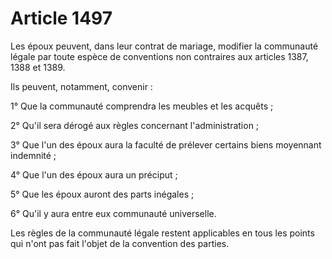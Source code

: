 # Article 1497

Les époux peuvent, dans leur contrat de mariage, modifier la communauté légale par toute espèce de conventions non contraires aux articles 1387, 1388 et 1389.

Ils peuvent, notamment, convenir :

1° Que la communauté comprendra les meubles et les acquêts ;

2° Qu'il sera dérogé aux règles concernant l'administration ;

3° Que l'un des époux aura la faculté de prélever certains biens moyennant indemnité ;

4° Que l'un des époux aura un préciput ;

5° Que les époux auront des parts inégales ;

6° Qu'il y aura entre eux communauté universelle.

Les règles de la communauté légale restent applicables en tous les points qui n'ont pas fait l'objet de la convention des parties.
